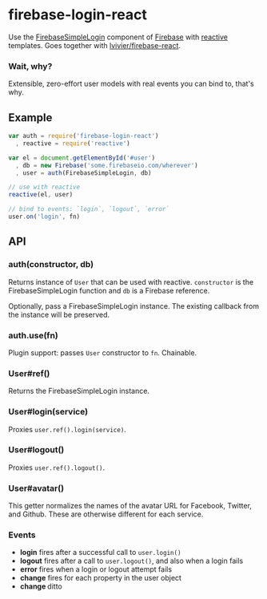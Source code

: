 # firebase-login-react

Use the [FirebaseSimpleLogin](https://www.firebase.com/docs/security/simple-login-overview.html) component of [Firebase](http://firebase.com/) with [reactive](https://github.com/component/reactive) templates. Goes together with [lvivier/firebase-react](https://github.com/lvivier/firebase-react).

### Wait, why?

Extensible, zero-effort user models with real events you can bind to, that's why.

## Example

```js
var auth = require('firebase-login-react')
  , reactive = require('reactive')

var el = document.getElementById('#user')
  , db = new Firebase('some.firebaseio.com/wherever')
  , user = auth(FirebaseSimpleLogin, db)

// use with reactive
reactive(el, user)

// bind to events: `login`, `logout`, `error`
user.on('login', fn)
```

## API

### auth(constructor, db)

Returns instance of `User` that can be used with reactive. `constructor` 
is the FirebaseSimpleLogin function and `db` is a Firebase reference.

Optionally, pass a FirebaseSimpleLogin instance. The existing callback from 
the instance will be preserved.

### auth.use(fn)

Plugin support: passes `User` constructor to `fn`. Chainable.

### User#ref()

Returns the FirebaseSimpleLogin instance.

### User#login(service)

Proxies `user.ref().login(service)`.

### User#logout()

Proxies `user.ref().logout()`.

### User#avatar()

This getter normalizes the names of the avatar URL for Facebook, Twitter, 
and Github. These are otherwise different for each service.

### Events

- **login** fires after a successful call to `user.login()`
- **logout** fires after a call to `user.logout()`, and also when a login fails
- **error** fires when a login or logout attempt fails
- **change** fires for each property in the user object
- **change <prop>** ditto
